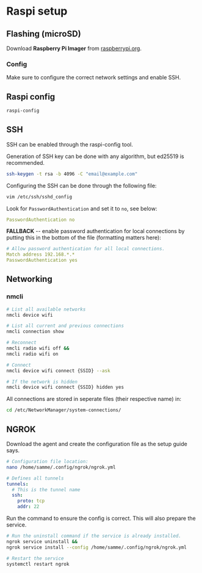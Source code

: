 # Raspi setup

## Flashing (microSD)

Download **Raspberry Pi Imager** from [raspberrypi.org](https://www.raspberrypi.org/software/).

### Config

Make sure to configure the correct network settings and enable SSH.

## Raspi config

```bash
raspi-config
```

## SSH

SSH can be enabled through the raspi-config tool.

Generation of SSH key can be done with any algorithm, but ed25519 is recommended.

```bash
ssh-keygen -t rsa -b 4096 -C "email@example.com"
```

Configuring the SSH can be done through the following file:

```bash
vim /etc/ssh/sshd_config
```

Look for `PasswordAuthentication` and set it to `no`, see below:

```yml
PasswordAuthentication no
```

**FALLBACK** -- enable password authentication for local connections by putting this in the bottom of the file (formatting matters here):

```yml
# Allow password authentication for all local connections.
Match address 192.168.*.*
PasswordAuthentication yes
```

## Networking

### nmcli

```bash
# List all available networks
nmcli device wifi
```

```bash
# List all current and previous connections
nmcli connection show
```

```bash
# Reconnect
nmcli radio wifi off &&
nmcli radio wifi on
```

```bash
# Connect
nmcli device wifi connect {SSID} --ask

# If the network is hidden
nmcli device wifi connect {SSID} hidden yes
```

All connections are stored in seperate files (their respective name) in:

```bash
cd /etc/NetworkManager/system-connections/
```

## NGROK

Download the agent and create the configuration file as the setup guide says.

```bash
# Configuration file location:
nano /home/samme/.config/ngrok/ngrok.yml
```

```yml
# Defines all tunnels
tunnels:
  # This is the tunnel name
  ssh:
    proto: tcp
    addr: 22
```

Run the command to ensure the config is correct. This will also prepare the service.

```bash
# Run the uninstall command if the service is already installed.
ngrok service uninstall &&
ngrok service install --config /home/samme/.config/ngrok/ngrok.yml
```

```bash
# Restart the service
systemctl restart ngrok
```

